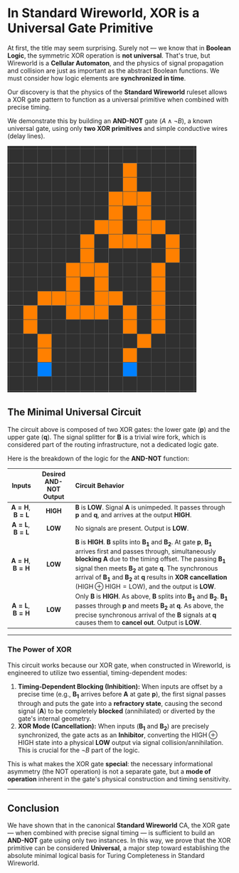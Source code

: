 # In Standard Wireworld, XOR is a Universal Gate Primitive

At first, the title may seem surprising. Surely not — we know that in **Boolean Logic**, the symmetric $\text{XOR}$ operation is **not universal**. That's true, but Wireworld is a **Cellular Automaton**, and the physics of signal propagation and collision are just as important as the abstract Boolean functions. We must consider how logic elements are **synchronized in time**.

Our discovery is that the physics of the **Standard Wireworld** ruleset allows a $\text{XOR}$ gate pattern to function as a universal primitive when combined with precise timing.

We demonstrate this by building an **AND-NOT** gate ($A \land \neg B$), a known universal gate, using only **two $\text{XOR}$ primitives** and simple conductive wires (delay lines).

![AND-NOT](/assets/images/2025-11-01/AND_NOT.png "AND-NOT")

## The Minimal Universal Circuit

The circuit above is composed of two $\text{XOR}$ gates: the lower gate ($\mathbf{p}$) and the upper gate ($\mathbf{q}$). The signal splitter for $\mathbf{B}$ is a trivial wire fork, which is considered part of the routing infrastructure, not a dedicated logic gate.

Here is the breakdown of the logic for the **AND-NOT** function:

| Inputs | Desired $\text{AND-NOT}$ Output | Circuit Behavior |
| :---: | :---: | :--- |
| $\mathbf{A=H}, \mathbf{B=L}$ | **HIGH** | $\mathbf{B}$ is **LOW**. Signal $\mathbf{A}$ is unimpeded. It passes through $\mathbf{p}$ and $\mathbf{q}$, and arrives at the output **HIGH**. |
| $\mathbf{A=L}, \mathbf{B=L}$ | **LOW** | No signals are present. Output is **LOW**. |
| $\mathbf{A=H}, \mathbf{B=H}$ | **LOW** | $\mathbf{B}$ is **HIGH**. $\mathbf{B}$ splits into $\mathbf{B_1}$ and $\mathbf{B_2}$. At gate $\mathbf{p}$, $\mathbf{B_1}$ arrives first and passes through, simultaneously **blocking $\mathbf{A}$** due to the timing offset. The passing $\mathbf{B_1}$ signal then meets $\mathbf{B_2}$ at gate $\mathbf{q}$. The synchronous arrival of $\mathbf{B_1}$ and $\mathbf{B_2}$ at $\mathbf{q}$ results in **$\text{XOR}$ cancellation** ($\text{HIGH} \oplus \text{HIGH} = \text{LOW}$), and the output is **LOW**. |
| $\mathbf{A=L}, \mathbf{B=H}$ | **LOW** | Only $\mathbf{B}$ is **HIGH**. As above, $\mathbf{B}$ splits into $\mathbf{B_1}$ and $\mathbf{B_2}$. $\mathbf{B_1}$ passes through $\mathbf{p}$ and meets $\mathbf{B_2}$ at $\mathbf{q}$. As above, the precise synchronous arrival of the $\mathbf{B}$ signals at $\mathbf{q}$ causes them to **cancel out**. Output is **LOW**. |

---

### The Power of $\text{XOR}$

This circuit works because our $\text{XOR}$ gate, when constructed in Wireworld, is engineered to utilize two essential, timing-dependent modes:

1.  **Timing-Dependent Blocking (Inhibition):** When inputs are offset by a precise time (e.g., $\mathbf{B_1}$ arrives before $\mathbf{A}$ at gate $\mathbf{p}$), the first signal passes through and puts the gate into a **refractory state**, causing the second signal ($\mathbf{A}$) to be completely **blocked** (annihilated) or diverted by the gate's internal geometry.
2.  **$\text{XOR}$ Mode (Cancellation):** When inputs ($\mathbf{B_1}$ and $\mathbf{B_2}$) are precisely synchronized, the gate acts as an **Inhibitor**, converting the $\text{HIGH} \oplus \text{HIGH}$ state into a physical **LOW** output via signal collision/annihilation. This is crucial for the $\neg B$ part of the logic.

This is what makes the $\text{XOR}$ gate **special**: the necessary informational asymmetry (the $\text{NOT}$ operation) is not a separate gate, but a **mode of operation** inherent in the gate's physical construction and timing sensitivity.

---

## Conclusion

We have shown that in the canonical **Standard Wireworld** CA, the $\text{XOR}$ gate — when combined with precise signal timing — is sufficient to build an **AND-NOT** gate using only two instances. In this way, we prove that the $\text{XOR}$ primitive can be considered **Universal**, a major step toward establishing the absolute minimal logical basis for Turing Completeness in Standard Wireworld.
